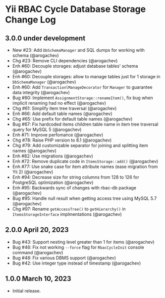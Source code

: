 # Yii RBAC Cycle Database Storage Change Log

## 3.0.0 under development

- New #23: Add `DbSchemaManager` and SQL dumps for working with schema (@arogachev)
- Chg #23: Remove CLI dependencies (@arogachev)
- Enh #60: Decouple storages: adjust database tables' schema (@arogachev)
- Enh #60: Decouple storages: allow to manage tables just for 1 storage in `DbSchemaManager` (@arogachev)
- Enh #60: Add `TransactionlManageDecorator` for `Manager` to guarantee data integrity (@arogachev)
- Bug #60: Implement `AssignmentStorage::renameItem()`, fix bug when implicit renaming had no effect (@arogachev)
- Chg #61: Simplify item tree traversal (@arogachev)
- Enh #66: Add default table names (@arogachev)
- Chg #65: Use prefix for default table names (@arogachev)
- Bug #67: Fix hardcoded items children table name in item tree traversal query for MySQL 5 (@arogachev)
- Enh #71: Improve perfomaтce (@arogachev)
- Chg #78: Raise PHP version to 8.1 (@arogachev)
- Chg #79: Add customizable separator for joining and splitting item names (@arogachev)
- Enh #82: Use migrations (@arogachev)
- Enh #72: Remove duplicate code in `ItemsStorage::add()` (@arogachev)
- Enh #77: Use snake case for item attribute names (ease migration from Yii 2) (@arogachev)
- Enh #94: Decrease size for string columns from 128 to 126 for PostgreSQL optimization (@arogachev)
- Enh #95: Backwards sync of changes with rbac-db package (@arogachev)
- Bug #95: Handle null result when getting access tree using MySQL 5.7 (@arogachev)
- Chg #97: Rename `getAccessTree()` to `getHierarchy()` in `ItemsStorageInterface` implmentations (@arogachev)

## 2.0.0 April 20, 2023

- Bug #43: Support nesting level greater than 1 for items (@arogachev)
- Bug #46: Fix not working `--force` flag for `RbacCycleInit` console command (@arogachev)
- Bug #48: Fix various DBMS support (@arogachev)
- Bug #42: Use integer type instead of timestamp (@arogachev)

## 1.0.0 March 10, 2023

- Initial release.
